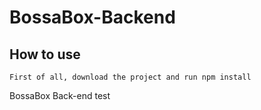 # BossaBox-Backend

## How to use

    First of all, download the project and run npm install

BossaBox Back-end test
